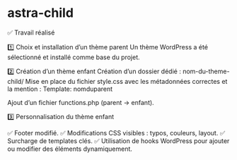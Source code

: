 # astra-child

✅ Travail réalisé

1️⃣ Choix et installation d’un thème parent
Un thème WordPress a été sélectionné et installé comme base du projet.

2️⃣ Création d’un thème enfant
Création d’un dossier dédié : nom-du-theme-child/
Mise en place du fichier style.css avec les métadonnées correctes et la mention :
Template: nomduparent


Ajout d’un fichier functions.php (parent → enfant).

3️⃣ Personnalisation du thème enfant

✅ Footer modifié.
✅ Modifications CSS visibles : typos, couleurs, layout.
✅ Surcharge de templates clés.
✅ Utilisation de hooks WordPress pour ajouter ou modifier des éléments dynamiquement.
